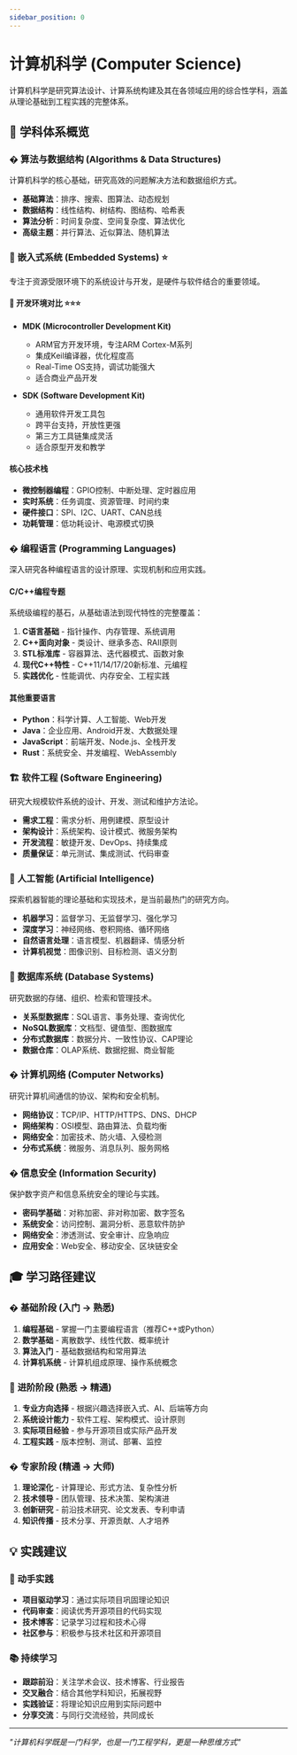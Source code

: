 ```yaml
---
sidebar_position: 0
---
```


# 计算机科学 (Computer Science)

计算机科学是研究算法设计、计算系统构建及其在各领域应用的综合性学科，涵盖从理论基础到工程实践的完整体系。

## 🎯 学科体系概览

### � **算法与数据结构** (Algorithms & Data Structures)
计算机科学的核心基础，研究高效的问题解决方法和数据组织方式。
- **基础算法**：排序、搜索、图算法、动态规划
- **数据结构**：线性结构、树结构、图结构、哈希表
- **算法分析**：时间复杂度、空间复杂度、算法优化
- **高级主题**：并行算法、近似算法、随机算法

### 🔧 **嵌入式系统** (Embedded Systems) ⭐
专注于资源受限环境下的系统设计与开发，是硬件与软件结合的重要领域。

#### 🚀 **开发环境对比** ⭐⭐⭐
- **MDK (Microcontroller Development Kit)**
  - ARM官方开发环境，专注ARM Cortex-M系列
  - 集成Keil编译器，优化程度高
  - Real-Time OS支持，调试功能强大
  - 适合商业产品开发

- **SDK (Software Development Kit)**
  - 通用软件开发工具包
  - 跨平台支持，开放性更强
  - 第三方工具链集成灵活
  - 适合原型开发和教学

#### 核心技术栈
- **微控制器编程**：GPIO控制、中断处理、定时器应用
- **实时系统**：任务调度、资源管理、时间约束
- **硬件接口**：SPI、I2C、UART、CAN总线
- **功耗管理**：低功耗设计、电源模式切换

### � **编程语言** (Programming Languages)
深入研究各种编程语言的设计原理、实现机制和应用实践。

#### **C/C++编程专题** 
系统级编程的基石，从基础语法到现代特性的完整覆盖：

1. **C语言基础** - 指针操作、内存管理、系统调用
2. **C++面向对象** - 类设计、继承多态、RAII原则
3. **STL标准库** - 容器算法、迭代器模式、函数对象
4. **现代C++特性** - C++11/14/17/20新标准、元编程
5. **实践优化** - 性能调优、内存安全、工程实践

#### 其他重要语言
- **Python**：科学计算、人工智能、Web开发
- **Java**：企业应用、Android开发、大数据处理
- **JavaScript**：前端开发、Node.js、全栈开发
- **Rust**：系统安全、并发编程、WebAssembly

### 🏗️ **软件工程** (Software Engineering)
研究大规模软件系统的设计、开发、测试和维护方法论。
- **需求工程**：需求分析、用例建模、原型设计
- **架构设计**：系统架构、设计模式、微服务架构
- **开发流程**：敏捷开发、DevOps、持续集成
- **质量保证**：单元测试、集成测试、代码审查

### 🤖 **人工智能** (Artificial Intelligence)
探索机器智能的理论基础和实现技术，是当前最热门的研究方向。
- **机器学习**：监督学习、无监督学习、强化学习
- **深度学习**：神经网络、卷积网络、循环网络
- **自然语言处理**：语言模型、机器翻译、情感分析
- **计算机视觉**：图像识别、目标检测、语义分割

### 💾 **数据库系统** (Database Systems)
研究数据的存储、组织、检索和管理技术。
- **关系型数据库**：SQL语言、事务处理、查询优化
- **NoSQL数据库**：文档型、键值型、图数据库
- **分布式数据库**：数据分片、一致性协议、CAP理论
- **数据仓库**：OLAP系统、数据挖掘、商业智能

### � **计算机网络** (Computer Networks)
研究计算机间通信的协议、架构和安全机制。
- **网络协议**：TCP/IP、HTTP/HTTPS、DNS、DHCP
- **网络架构**：OSI模型、路由算法、负载均衡
- **网络安全**：加密技术、防火墙、入侵检测
- **分布式系统**：微服务、消息队列、服务网格

### � **信息安全** (Information Security)
保护数字资产和信息系统安全的理论与实践。
- **密码学基础**：对称加密、非对称加密、数字签名
- **系统安全**：访问控制、漏洞分析、恶意软件防护
- **网络安全**：渗透测试、安全审计、应急响应
- **应用安全**：Web安全、移动安全、区块链安全

## 🎓 学习路径建议

### � **基础阶段** (入门 → 熟悉)
1. **编程基础** - 掌握一门主要编程语言（推荐C++或Python）
2. **数学基础** - 离散数学、线性代数、概率统计
3. **算法入门** - 基础数据结构和常用算法
4. **计算机系统** - 计算机组成原理、操作系统概念

### 🚀 **进阶阶段** (熟悉 → 精通)
1. **专业方向选择** - 根据兴趣选择嵌入式、AI、后端等方向
2. **系统设计能力** - 软件工程、架构模式、设计原则
3. **实际项目经验** - 参与开源项目或实际产品开发
4. **工程实践** - 版本控制、测试、部署、监控

### � **专家阶段** (精通 → 大师)
1. **理论深化** - 计算理论、形式方法、复杂性分析
2. **技术领导** - 团队管理、技术决策、架构演进
3. **创新研究** - 前沿技术研究、论文发表、专利申请
4. **知识传播** - 技术分享、开源贡献、人才培养

## 💡 实践建议

### 🔨 **动手实践**
- **项目驱动学习**：通过实际项目巩固理论知识
- **代码审查**：阅读优秀开源项目的代码实现
- **技术博客**：记录学习过程和技术心得
- **社区参与**：积极参与技术社区和开源项目

### 📚 **持续学习**
- **跟踪前沿**：关注学术会议、技术博客、行业报告
- **交叉融合**：结合其他学科知识，拓展视野
- **实践验证**：将理论知识应用到实际问题中
- **分享交流**：与同行交流经验，共同成长

---
*"计算机科学既是一门科学，也是一门工程学科，更是一种思维方式"*